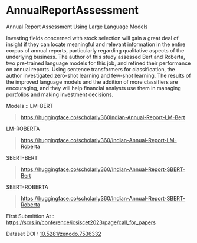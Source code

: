 # AnnualReportAssessment
Annual Report Assessment Using Large Language Models

Investing fields concerned with stock selection will gain a great deal of insight if they can locate meaningful and relevant information in the entire corpus of annual reports, particularly regarding qualitative aspects of the underlying business. The author of this study assessed Bert and Roberta, two pre-trained language models for this job, and refined their performance on annual reports. Using sentence transformers for classification, the author investigated zero-shot learning and few-shot learning. The results of the improved language models and the addition of more classifiers are encouraging, and they will help financial analysts use them in managing portfolios and making investment decisions.

Models ::
LM-BERT
> https://huggingface.co/scholarly360Indian-Annual-Report-LM-Bert

LM-ROBERTA
> https://huggingface.co/scholarly360/Indian-Annual-Report-LM-Roberta

SBERT-BERT
> https://huggingface.co/scholarly360/Indian-Annual-Report-SBERT-Bert

SBERT-ROBERTA
> https://huggingface.co/scholarly360/Indian-Annual-Report-SBERT-Roberta

First Submittion At : https://scrs.in/conference/icsiscet2023/page/call_for_papers

Dataset   DOI : [10.5281/zenodo.7536332](https://zenodo.org/record/7536332)
